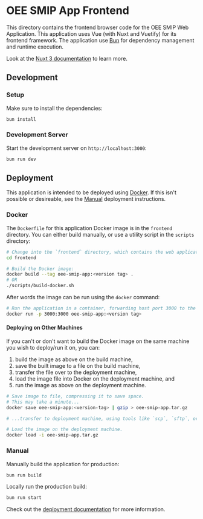 # OEE SMIP App Frontend

This directory contains the frontend browser code for the OEE SMIP Web Application. This application uses Vue (with Nuxt and Vuetify) for its frontend framework. The application use [Bun](https://bun.sh/) for dependency management and runtime execution.

Look at the [Nuxt 3 documentation](https://nuxt.com/docs/getting-started/introduction) to learn more.

## Development

### Setup

Make sure to install the dependencies:

```bash
bun install
```

### Development Server

Start the development server on `http://localhost:3000`:

```bash
bun run dev
```

## Deployment

This application is intended to be deployed using [Docker](#docker). If this isn't possible or desireable, see the [Manual](#manual) deployment instructions.

### Docker

The `Dockerfile` for this application Docker image is in the `frontend` directory. You can either build manually, or use a utility script in the `scripts` directory:

```sh
# Change into the `frontend` directory, which contains the web application.
cd frontend

# Build the Docker image:
docker build --tag oee-smip-app:<version tag> .
# OR
./scripts/build-docker.sh
```

After words the image can be run using the `docker` command:

```sh
# Run the application in a container, forwarding host port 3000 to the server running on port 3000.
docker run -p 3000:3000 oee-smip-app:<version tag>
```

#### Deploying on Other Machines

If you can't or don't want to build the Docker image on the same machine you wish to deploy/run it on, you can:

1. build the image as above on the build machine,
2. save the built image to a file on the build machine,
3. transfer the file over to the deployment machine,
4. load the image file into Docker on the deployment machine, and
5. run the image as above on the deployment machine.

```sh
# Save image to file, compressing it to save space.
# This may take a minute...
docker save oee-smip-app:<version-tag> | gzip > oee-smip-app.tar.gz

# ...transfer to deployment machine, using tools like `scp`, `sftp`, or other file transfer software...

# Load the image on the deployment machine.
docker load -i oee-smip-app.tar.gz
```

### Manual

Manually build the application for production:

```bash
bun run build
```

Locally run the production build:

```bash
bun run start
```

Check out the [deployment documentation](https://nuxt.com/docs/getting-started/deployment) for more information.
